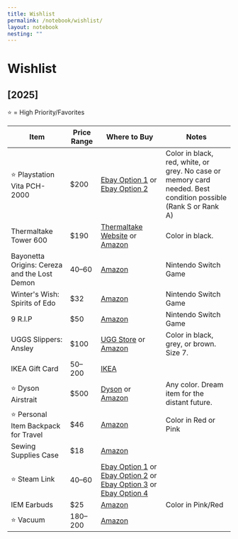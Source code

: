 ```yaml
---
title: Wishlist
permalink: /notebook/wishlist/
layout: notebook
nesting: ""
---
```


# Wishlist
## [2025]

⭐ = High Priority/Favorites

| **Item** | **Price Range** | **Where to Buy** | **Notes** |
| --- | --- | --- | --- |
| ⭐ Playstation Vita PCH-2000 | $200 | [Ebay Option 1](https://ebay.us/m/Bo2cik) or [Ebay Option 2](https://ebay.us/m/Bo2cik) | Color in black, red, white, or grey. No case or memory card needed. Best condition possible (Rank S or Rank A) |
| Thermaltake Tower 600 | $190 | [Thermaltake Website](https://thermaltakeusa.com/products/the-tower-600-mid-tower-chassis-ca-1z1-00m1wn-00) or [Amazon](https://a.co/d/4fDEA2f) | Color in black. |
| Bayonetta Origins: Cereza and the Lost Demon | $40–$60 | [Amazon](https://www.amazon.com/Bayonetta-Origins-Cereza-Demon-Nintendo-Switch/dp/B0BQ7L6TX6?th=1) | Nintendo Switch Game |
| Winter's Wish: Spirits of Edo | $32 | [Amazon](https://a.co/d/6i5lt96) | Nintendo Switch Game |
| 9 R.I.P | $50 | [Amazon](https://a.co/d/gN1Nlal) | Nintendo Switch Game |
| UGGS Slippers: Ansley | $100 | [UGG Store](https://www.ugg.com/women/ansley/1106878.html?dwvar_1106878_color=LGRY) or [Amazon](https://a.co/d/0qwN9md) | Color in black, grey, or brown. Size 7. |
| IKEA Gift Card | $50–$200 | [IKEA](https://www.ikea.com/us/en/customer-service/gift-cards-pub3d1efe50/) |  |
| ⭐ Dyson Airstrait | $500 | [Dyson](https://www.dyson.com/hair-care/hair-straighteners/airstrait/prussian-blue-rich-copper) or [Amazon](https://a.co/d/fb1K4mu) | Any color. Dream item for the distant future. |
| ⭐ Personal Item Backpack for Travel | $46 | [Amazon](https://a.co/d/78E9kT2) | Color in Red or Pink |
| Sewing Supplies Case | $18 | [Amazon](https://a.co/d/aGCVC0x) |  |
| ⭐ Steam Link | $40–$60 | [Ebay Option 1](https://ebay.us/m/By8LyK) or [Ebay Option 2](https://ebay.us/m/a4Kieo) or [Ebay Option 3](https://ebay.us/m/HFehEp) or [Ebay Option 4](https://ebay.us/m/NVYBk8) |  |
| IEM Earbuds | $25 | [Amazon](https://a.co/d/iDP7iow) | Color in Pink/Red |
| ⭐ Vacuum | $180–$200 | [Amazon](https://a.co/d/hO5JSxI) |  |


